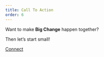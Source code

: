 ```yaml
---
title: Call To Action
order: 6
---
```


Want to make **Big Change** happen together?

Then let’s start small!

[Connect](../About.md)
